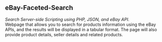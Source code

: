 ## eBay-Faceted-Search
*Search Server-side Scripting using PHP, JSON, and eBay API.*  
Webpage that allows you to search for products information using the eBay APIs, and the results will be displayed in a tabular format. The page will also provide product details, seller details and related products.  
